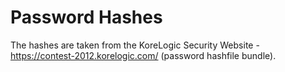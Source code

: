 # Password Hashes

The hashes are taken from the KoreLogic Security Website - https://contest-2012.korelogic.com/ (password hashfile bundle).
